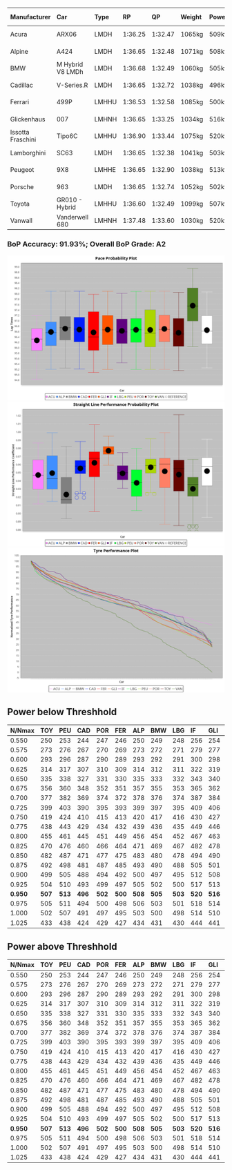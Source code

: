 |Manufacturer|Car|Type|RP|QP|Weight|Power¹|Threshhold|PINC|Power²|E/Stint|AVG Vmax|FDS|RDLC|L/Stint|BOP-Grade|ModelAccuracy|ModelPoints|Match%|
|:-|:-|:-|:-|:-|:-|:-|:-|:-|:-|:-|:-|:-|:-|:-|:-|:-|:-|:-|
|Acura|ARX06|LMDH|1:36.25|1:32.47|1065kg|509kw|210.0kph|0%|509kw|904MJ|289.16kph-305.03kph|-|1.00|37|-D2|100.00%|995|62.28%|
|Alpine|A424|LMDH|1:36.65|1:32.48|1071kg|508kw|210.0kph|0%|508kw|903MJ|289.34kph-308.20kph|-|0.99|37|~A1|81.46%|523|100.00%|
|BMW|M Hybrid V8 LMDh|LMDH|1:36.68|1:32.49|1060kg|505kw|210.0kph|0%|505kw|891MJ|285.89kph-307.53kph|-|1.01|37|~A1|98.60%|1690|100.00%|
|Cadillac|V-Series.R|LMDH|1:36.65|1:32.72|1038kg|496kw|210.0kph|0%|496kw|871MJ|285.19kph-307.53kph|-|1.02|37|~A1|98.38%|1765|98.90%|
|Ferrari|499P|LMHHU|1:36.53|1:32.58|1085kg|500kw|210.0kph|0%|500kw|885MJ|287.62kph-308.12kph|190kph|1.01|37|~A1|92.24%|2247|96.56%|
|Glickenhaus|007|LMHNH|1:36.65|1:33.25|1034kg|516kw|210.0kph|0%|516kw|910MJ|296.21kph-307.17kph|-|0.95|37|+A2|96.18%|554|91.57%|
|Issotta Fraschini|Tipo6C|LMHHU|1:36.90|1:33.44|1075kg|520kw|210.0kph|0%|520kw|922MJ|291.72kph-301.47kph|190kph|1.04|37|+B1|66.67%|96|87.90%|
|Lamborghini|SC63|LMDH|1:36.65|1:32.38|1041kg|503kw|210.0kph|0%|503kw|884MJ|288.19kph-304.92kph|-|1.05|37|~A1|96.77%|419|97.15%|
|Peugeot|9X8|LMHHE|1:36.65|1:32.90|1038kg|513kw|210.0kph|0%|513kw|905MJ|287.71kph-309.32kph|150kph|1.02|37|~A1|87.65%|1795|100.00%|
|Porsche|963|LMDH|1:36.65|1:32.74|1052kg|502kw|210.0kph|0%|502kw|887MJ|286.66kph-308.16kph|-|1.01|37|~A1|96.81%|5438|100.00%|
|Toyota|GR010 - Hybrid|LMHHU|1:36.60|1:32.49|1099kg|507kw|210.0kph|0%|507kw|903MJ|285.08kph-314.29kph|190kph|1.00|37|~A1|86.04%|1751|100.00%|
|Vanwall|Vanderwell 680|LMHNH|1:37.48|1:33.60|1030kg|520kw|210.0kph|0%|520kw|901MJ|283.54kph-304.47kph|-|1.01|37|+D1|91.42%|501|68.79%|

### BoP Accuracy: 91.93%; Overall BoP Grade: A2
![](BOP/WECTEC/IMOLA/BASIC/IMG/ACOMETHOD.png)![](BOP/WECTEC/IMOLA/BASIC/IMG/ACOMETHOD_sp.png)![](BOP/WECTEC/IMOLA/BASIC/IMG/ACOMETHOD_tw.png)
## Power below Threshhold
|N/Nmax|TOY|PEU|CAD|POR|FER|ALP|BMW|LBG|IF|GLI|VAN|ACU|
|:-|:-|:-|:-|:-|:-|:-|:-|:-|:-|:-|:-|:-|
|0.550|250|253|244|247|246|250|249|248|256|254|256|251|
|0.575|273|276|267|270|269|273|272|271|279|277|279|274|
|0.600|293|296|287|290|289|293|292|291|300|298|300|294|
|0.625|314|317|307|310|309|314|312|311|322|319|322|315|
|0.650|335|338|327|331|330|335|333|332|343|340|343|336|
|0.675|356|360|348|352|351|357|355|353|365|362|365|357|
|0.700|377|382|369|374|372|378|376|374|387|384|387|379|
|0.725|399|403|390|395|393|399|397|395|409|406|409|400|
|0.750|419|424|410|415|413|420|417|416|430|427|430|421|
|0.775|438|443|429|434|432|439|436|435|449|446|449|440|
|0.800|455|461|445|451|449|456|454|452|467|463|467|457|
|0.825|470|476|460|466|464|471|469|467|482|478|482|472|
|0.850|482|487|471|477|475|483|480|478|494|490|494|484|
|0.875|492|498|481|487|485|493|490|488|505|501|505|494|
|0.900|499|505|488|494|492|500|497|495|512|508|512|501|
|0.925|504|510|493|499|497|505|502|500|517|513|517|506|
|**0.950**|**507**|**513**|**496**|**502**|**500**|**508**|**505**|**503**|**520**|**516**|**520**|**509**|
|0.975|505|511|494|500|498|506|503|501|518|514|518|507|
|1.000|502|507|491|497|495|503|500|498|514|510|514|504|
|1.025|433|438|424|429|427|434|431|430|444|441|444|435|

## Power above Threshhold
|N/Nmax|TOY|PEU|CAD|POR|FER|ALP|BMW|LBG|IF|GLI|VAN|ACU|
|:-|:-|:-|:-|:-|:-|:-|:-|:-|:-|:-|:-|:-|
|0.550|250|253|244|247|246|250|249|248|256|254|256|251|
|0.575|273|276|267|270|269|273|272|271|279|277|279|274|
|0.600|293|296|287|290|289|293|292|291|300|298|300|294|
|0.625|314|317|307|310|309|314|312|311|322|319|322|315|
|0.650|335|338|327|331|330|335|333|332|343|340|343|336|
|0.675|356|360|348|352|351|357|355|353|365|362|365|357|
|0.700|377|382|369|374|372|378|376|374|387|384|387|379|
|0.725|399|403|390|395|393|399|397|395|409|406|409|400|
|0.750|419|424|410|415|413|420|417|416|430|427|430|421|
|0.775|438|443|429|434|432|439|436|435|449|446|449|440|
|0.800|455|461|445|451|449|456|454|452|467|463|467|457|
|0.825|470|476|460|466|464|471|469|467|482|478|482|472|
|0.850|482|487|471|477|475|483|480|478|494|490|494|484|
|0.875|492|498|481|487|485|493|490|488|505|501|505|494|
|0.900|499|505|488|494|492|500|497|495|512|508|512|501|
|0.925|504|510|493|499|497|505|502|500|517|513|517|506|
|**0.950**|**507**|**513**|**496**|**502**|**500**|**508**|**505**|**503**|**520**|**516**|**520**|**509**|
|0.975|505|511|494|500|498|506|503|501|518|514|518|507|
|1.000|502|507|491|497|495|503|500|498|514|510|514|504|
|1.025|433|438|424|429|427|434|431|430|444|441|444|435|
